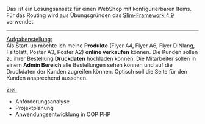 Das ist ein Lösungsansatz für einen WebShop mit konfigurierbaren Items. 
Für das Routing wird aus Übungsgründen das [Slim-Framework 4.9](https://www.slimframework.com/) verwendet.

___________________
<u>Aufgabenstellung:</u>      
Als Start-up möchte ich meine **Produkte** (Flyer A4, Flyer A6, Flyer DINlang, Faltblatt, Poster
A3, Poster A2) **online verkaufen** können. Die Kunden sollen zu ihrer Bestellung
**Druckdaten** hochladen können. Die Mitarbeiter sollen in einem **Admin Bereich** alle
Bestellungen sehen können und auf die Druckdaten der Kunden zugreifen können. Optisch
soll die Seite für den Kunden ansprechend aussehen.  

<u>Ziel:</u>   

- Anforderungsanalyse
- Projektplanung
- Anwendungsentwicklung in OOP PHP


